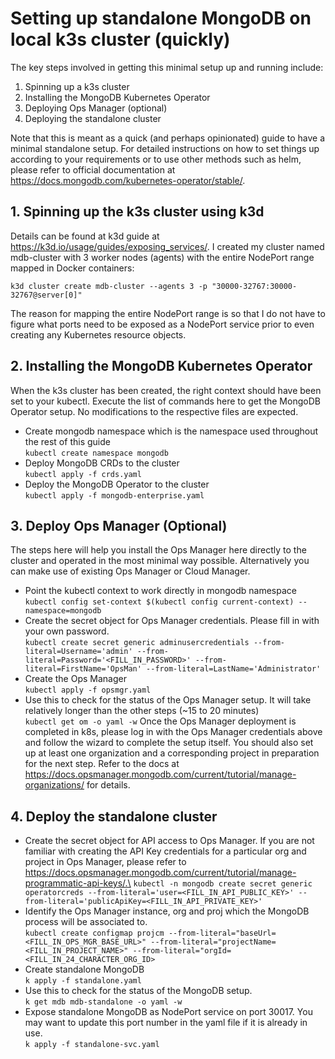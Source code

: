 # Setting up standalone MongoDB on local k3s cluster (quickly)
The key steps involved in getting this minimal setup up and running include:
1. Spinning up a k3s cluster
2. Installing the MongoDB Kubernetes Operator
3. Deploying Ops Manager (optional)
4. Deploying the standalone cluster

Note that this is meant as a quick (and perhaps opinionated) guide to have a minimal standalone setup. For detailed instructions on how to set things up according to your requirements or to use other methods such as helm, please refer to official documentation at https://docs.mongodb.com/kubernetes-operator/stable/.

## 1. Spinning up the k3s cluster using k3d
Details can be found at k3d guide at https://k3d.io/usage/guides/exposing_services/.
I created my cluster named mdb-cluster with 3 worker nodes (agents) with the entire NodePort range mapped in Docker containers:

`k3d cluster create mdb-cluster --agents 3 -p "30000-32767:30000-32767@server[0]"`

The reason for mapping the entire NodePort range is so that I do not have to figure what ports need to be exposed as a NodePort service prior to even creating any Kubernetes resource objects.

## 2. Installing the MongoDB Kubernetes Operator
When the k3s cluster has been created, the right context should have been set to your kubectl. Execute the list of commands here to get the MongoDB Operator setup. No modifications to the respective files are expected.
* Create mongodb namespace which is the namespace used throughout the rest of this guide\
`kubectl create namespace mongodb`
* Deploy MongoDB CRDs to the cluster\
`kubectl apply -f crds.yaml`
* Deploy the MongoDB Operator to the cluster\
`kubectl apply -f mongodb-enterprise.yaml`

## 3. Deploy Ops Manager (Optional)
The steps here will help you install the Ops Manager here directly to the cluster and operated in the most minimal way possible. Alternatively you can make use of existing Ops Manager or Cloud Manager.
* Point the kubectl context to work directly in mongodb namespace\
`kubectl config set-context $(kubectl config current-context) --namespace=mongodb`
* Create the secret object for Ops Manager credentials. Please fill in with your own password.\
`kubectl create secret generic adminusercredentials --from-literal=Username='admin' --from-literal=Password='<FILL_IN_PASSWORD>' --from-literal=FirstName='OpsMan' --from-literal=LastName='Administrator'`
* Create the Ops Manager\
`kubectl apply -f opsmgr.yaml`
* Use this to check for the status of the Ops Manager setup. It will take relatively longer than the other steps (~15 to 20 minutes)\
`kubectl get om -o yaml -w`
Once the Ops Manager deployment is completed in k8s, please log in with the Ops Manager credentials above and follow the wizard to complete the setup itself. You should also set up at least one organization and a corresponding project in preparation for the next step. Refer to the docs at https://docs.opsmanager.mongodb.com/current/tutorial/manage-organizations/ for details.

## 4. Deploy the standalone cluster
* Create the secret object for API access to Ops Manager. If you are not familiar with creating the API Key credentials for a particular org and project in Ops Manager, please refer to https://docs.opsmanager.mongodb.com/current/tutorial/manage-programmatic-api-keys/.\
`kubectl -n mongodb create secret generic operatorcreds --from-literal='user=<FILL_IN_API_PUBLIC_KEY>' --from-literal='publicApiKey=<FILL_IN_API_PRIVATE_KEY>'`
* Identify the Ops Manager instance, org and proj which the MongoDB process will be associated to.\
`kubectl create configmap projcm --from-literal="baseUrl=<FILL_IN_OPS_MGR_BASE_URL>" --from-literal="projectName=<FILL_IN_PROJECT_NAME>" --from-literal="orgId=<FILL_IN_24_CHARACTER_ORG_ID>`
* Create standalone MongoDB\
`k apply -f standalone.yaml`
* Use this to check for the status of the MongoDB setup.\
`k get mdb mdb-standalone -o yaml -w`
* Expose standalone MongoDB as NodePort service on port 30017. You may want to update this port number in the yaml file if it is already in use.\
`k apply -f standalone-svc.yaml`


